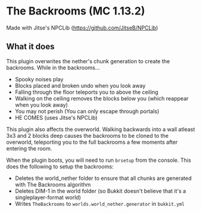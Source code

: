 # The Backrooms (MC 1.13.2)
Made with Jitse's NPCLib (https://github.com/JitseB/NPCLib)

## What it does
This plugin overwrites the nether's chunk generation to create the backrooms. While in the backrooms...
* Spooky noises play
* Blocks placed and broken undo when you look away
* Falling through the floor teleports you to above the ceiling
* Walking on the ceiling removes the blocks below you (which reappear when you look away)
* You may not perish (You can only escape through portals)
* HE COMES (uses Jitse's NPCLib)

This plugin also affects the overworld. Walking backwards into a wall atleast 3x3 and 2 blocks deep causes the backrooms to be cloned to the overworld, teleporting you to the full backrooms a few moments after entering the room.

When the plugin boots, you will need to run `brsetup` from the console. This does the following to setup the backrooms:
* Deletes the world_nether folder to ensure that all chunks are generated with The Backrooms algorithm
* Deletes DIM-1 in the world folder (so Bukkit doesn't believe that it's a singleplayer-format world)
* Writes `TheBackrooms` to `worlds.world_nether.generator` in `bukkit.yml`